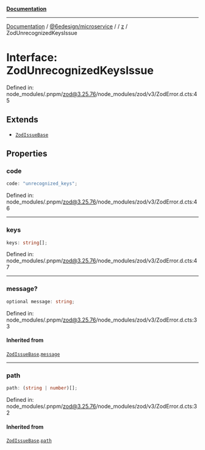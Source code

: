 [**Documentation**](../../../../../README.md)

***

[Documentation](../../../../../README.md) / [@6edesign/microservice](../../../README.md) / [](../../../README.md) / [z](../README.md) / ZodUnrecognizedKeysIssue

# Interface: ZodUnrecognizedKeysIssue

Defined in: node\_modules/.pnpm/zod@3.25.76/node\_modules/zod/v3/ZodError.d.cts:45

## Extends

- [`ZodIssueBase`](../type-aliases/ZodIssueBase.md)

## Properties

### code

```ts
code: "unrecognized_keys";
```

Defined in: node\_modules/.pnpm/zod@3.25.76/node\_modules/zod/v3/ZodError.d.cts:46

***

### keys

```ts
keys: string[];
```

Defined in: node\_modules/.pnpm/zod@3.25.76/node\_modules/zod/v3/ZodError.d.cts:47

***

### message?

```ts
optional message: string;
```

Defined in: node\_modules/.pnpm/zod@3.25.76/node\_modules/zod/v3/ZodError.d.cts:33

#### Inherited from

[`ZodIssueBase`](../type-aliases/ZodIssueBase.md).[`message`](../type-aliases/ZodIssueBase.md#message)

***

### path

```ts
path: (string | number)[];
```

Defined in: node\_modules/.pnpm/zod@3.25.76/node\_modules/zod/v3/ZodError.d.cts:32

#### Inherited from

[`ZodIssueBase`](../type-aliases/ZodIssueBase.md).[`path`](../type-aliases/ZodIssueBase.md#path)
